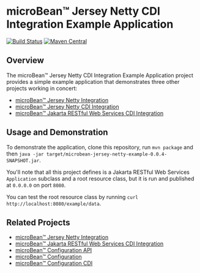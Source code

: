 # microBean™ Jersey Netty CDI Integration Example Application

[![Build Status](https://travis-ci.com/ljnelson/microbean-jersey-netty-cdi-example.svg?branch=master)](https://travis-ci.com/ljnelson/microbean-jersey-netty-cdi-example)
[![Maven Central](https://maven-badges.herokuapp.com/maven-central/io.github.ljnelson/microbean-jersey-netty-cdi-example/badge.svg)](https://maven-badges.herokuapp.com/maven-central/io.github.ljnelson/microbean-jersey-netty-cdi-example)

## Overview

The microBean™ Jersey Netty CDI Integration Example Application
project provides a simple example application that demonstrates three
other projects working in concert:

* [microBean™ Jersey Netty
  Integration](https://microbean.github.io/microbean-jersey-netty/)
* [microBean™ Jersey Netty CDI
  Integration](https://microbean.github.io/microbean-jersey-netty-cdi/)
* [microBean™ Jakarta RESTful Web Services CDI
  Integration](https://microbean.github.io/microbean-jaxrs-cdi/)

## Usage and Demonstration

To demonstrate the application, clone this repository, run `mvn
package` and then `java -jar
target/microbean-jersey-netty-example-0.0.4-SNAPSHOT.jar`.

You'll note that all this project defines is a Jakarta RESTful Web
Services `Application` subclass and a root resource class, but it is
run and published at `0.0.0.0` on port `8080`.

You can test the root resource class by running `curl
http://localhost:8080/example/data`.

## Related Projects

* [microBean™ Jersey Netty Integration](https://microbean.github.io/microbean-jersey-netty/)
* [microBean™ Jakarta RESTful Web Services CDI Integration](https://microbean.github.io/microbean-jaxrs-cdi/)
* [microBean™ Configuration API](https://microbean.github.io/microbean-configuration-api/)
* [microBean™ Configuration](https://microbean.github.io/microbean-configuration/)
* [microBean™ Configuration CDI](https://microbean.github.io/microbean-configuration-cdi/)
